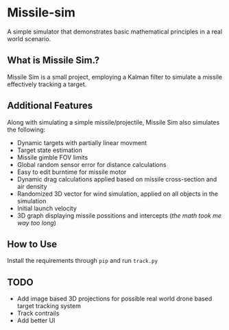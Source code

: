 # Missile-sim

A simple simulator that demonstrates basic mathematical principles in a real world scenario.

## What is Missile Sim.?

Missile Sim is a small project, employing a Kalman filter to simulate a missile effectively tracking a target.

## Additional Features

Along with simulating a simple missile/projectile, Missile Sim also simulates the following:

- Dynamic targets with partially linear movment
- Target state estimation
- Missile gimble FOV limits
- Global random sensor error for distance calculations
- Easy to edit burntime for missile motor
- Dynamic drag calculations applied based on missile cross-section and air density
- Randomized 3D vector for wind simulation, applied on all objects in the simulation
- Initial launch velocity
- 3D graph displaying missile possitions and intercepts (*the math took me way too long*)

## How to Use

Install the requirements through `pip` and run `track.py`

## TODO

- Add image based 3D projections for possible real world drone based target tracking system
- Track contrails
- Add better UI

